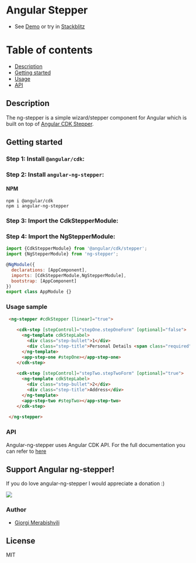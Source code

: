 # Angular Stepper
* See [Demo](https://gmerabishvili.github.io/angular-ng-stepper/) or try in [Stackblitz](https://stackblitz.com/edit/angular-ng-stepper)


Table of contents
=================

  * [Description](#description)
  * [Getting started](#getting-started)
  * [Usage](#usage-sample)
  * [API](#api)

## Description
The ng-stepper is a simple wizard/stepper component for Angular which is built on top of [Angular CDK Stepper](https://material.angular.io/cdk/stepper/overview).

## Getting started
### Step 1: Install `@angular/cdk`:
### Step 2: Install `angular-ng-stepper`:

#### NPM
```shell
npm i @angular/cdk
npm i angular-ng-stepper
```
### Step 3: Import the CdkStepperModule:
### Step 4: Import the NgStepperModule:
```js
import {CdkStepperModule} from '@angular/cdk/stepper';
import {NgStepperModule} from 'ng-stepper';

@NgModule({
  declarations: [AppComponent],
  imports: [CdkStepperModule,NgStepperModule],
  bootstrap: [AppComponent]
})
export class AppModule {}
```
### Usage sample

```html
 <ng-stepper #cdkStepper [linear]="true">
 
    <cdk-step [stepControl]="stepOne.stepOneForm" [optional]="false">
      <ng-template cdkStepLabel>
        <div class="step-bullet">1</div>
        <div class="step-title">Personal Details <span class="required">*</span></div>
      </ng-template>
      <app-step-one #stepOne></app-step-one>
    </cdk-step>
    
    <cdk-step [stepControl]="stepTwo.stepTwoForm" [optional]="true">
      <ng-template cdkStepLabel>
        <div class="step-bullet">2</div>
        <div class="step-title">Address</div>
      </ng-template>
      <app-step-two #stepTwo></app-step-two>
    </cdk-step>
    
 </ng-stepper>

```
### API
Angular-ng-stepper uses Angular CDK API. For the full documentation you can refer to [here](https://material.angular.io/cdk/stepper/api)

## Support Angular ng-stepper!
If you do love angular-ng-stepper I would appreciate a donation :)

[![](https://www.paypalobjects.com/en_US/i/btn/btn_donate_LG.gif)](https://paypal.me/gmerabishvili?locale.x=en_US)


### Author
* [Giorgi Merabishvili](https://www.linkedin.com/in/giorgi-merabishvili-3719a2121/)


## License

MIT


